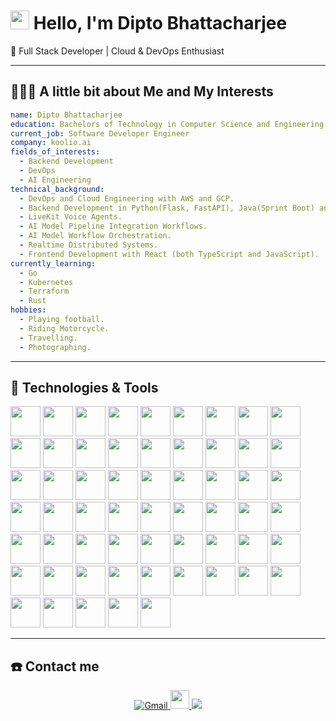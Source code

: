 # <img src="https://raw.githubusercontent.com/iampavangandhi/iampavangandhi/master/gifs/Hi.gif" width="30px"> Hello, I'm Dipto Bhattacharjee
🚀 Full Stack Developer | Cloud & DevOps Enthusiast

---
## 👨🏻‍💻 A little bit about Me and My Interests
```yaml
name: Dipto Bhattacharjee
education: Bachelors of Technology in Computer Science and Engineering
current_job: Software Developer Engineer
company: koolio.ai
fields_of_interests:
  - Backend Development
  - DevOps
  - AI Engineering
technical_background:
  - DevOps and Cloud Engineering with AWS and GCP.
  - Backend Development in Python(Flask, FastAPI), Java(Sprint Boot) and Node.js(Express.js).
  - LiveKit Voice Agents.
  - AI Model Pipeline Integration Workflows.
  - AI Model Workflow Orchestration.
  - Realtime Distributed Systems.
  - Frontend Development with React (both TypeScript and JavaScript).
currently_learning:
  - Go
  - Kubernetes
  - Terraform
  - Rust
hobbies:
  - Playing football.
  - Riding Motorcycle.
  - Travelling.
  - Photographing.
```
---
## 🔧 Technologies & Tools

<img src="https://cdn.jsdelivr.net/gh/devicons/devicon@latest/icons/amazonwebservices/amazonwebservices-original-wordmark.svg" height=48px width=48px />  <img src="https://cdn.jsdelivr.net/gh/devicons/devicon@latest/icons/googlecloud/googlecloud-original.svg" height=48px width=48px />  <img src="https://cdn.jsdelivr.net/gh/devicons/devicon@latest/icons/python/python-original.svg" height=48px width=48px />  <img src="https://cdn.jsdelivr.net/gh/devicons/devicon@latest/icons/django/django-plain.svg" height=48px width=48px />  <img src="https://cdn.jsdelivr.net/gh/devicons/devicon@latest/icons/djangorest/djangorest-original.svg" height=48px width=48px />  <img src="https://cdn.jsdelivr.net/gh/devicons/devicon@latest/icons/flask/flask-original.svg" height=48px width=48px />  <img src="https://cdn.jsdelivr.net/gh/devicons/devicon@latest/icons/fastapi/fastapi-original.svg" height=48px width=48px />  <img src="https://cdn.jsdelivr.net/gh/devicons/devicon@latest/icons/java/java-original.svg" height=48px width=48px />  <img src="https://cdn.jsdelivr.net/gh/devicons/devicon@latest/icons/spring/spring-original.svg" height=48px width=48px />  <img src="https://cdn.jsdelivr.net/gh/devicons/devicon@latest/icons/maven/maven-original.svg" height=48px width=48px />  <img src="https://cdn.jsdelivr.net/gh/devicons/devicon@latest/icons/nodejs/nodejs-original.svg" height=48px width=48px />  <img src="https://cdn.jsdelivr.net/gh/devicons/devicon@latest/icons/express/express-original.svg" height=48px width=48px />  <img src="https://cdn.jsdelivr.net/gh/devicons/devicon@latest/icons/javascript/javascript-original.svg" height=48px width=48px />  <img src="https://cdn.jsdelivr.net/gh/devicons/devicon@latest/icons/typescript/typescript-original.svg" height=48px width=48px />  <img src="https://cdn.jsdelivr.net/gh/devicons/devicon@latest/icons/postgresql/postgresql-original.svg" height=48px width=48px />  <img src="https://cdn.jsdelivr.net/gh/devicons/devicon@latest/icons/mysql/mysql-original.svg" height=48px width=48px />  <img src="https://cdn.jsdelivr.net/gh/devicons/devicon@latest/icons/mariadb/mariadb-original.svg" height=48px width=48px />  <img src="https://cdn.jsdelivr.net/gh/devicons/devicon@latest/icons/dynamodb/dynamodb-original.svg" height=48px width=48px />  <img src="https://cdn.jsdelivr.net/gh/devicons/devicon@latest/icons/sqlite/sqlite-original.svg" height=48px width=48px />  <img src="https://cdn.jsdelivr.net/gh/devicons/devicon@latest/icons/redis/redis-original.svg" height=48px width=48px />  <img src="https://cdn.jsdelivr.net/gh/devicons/devicon@latest/icons/mongodb/mongodb-original.svg" height=48px width=48px />  <img src="https://cdn.jsdelivr.net/gh/devicons/devicon@latest/icons/sqlalchemy/sqlalchemy-original.svg" height=48px width=48px />  <img src="https://cdn.jsdelivr.net/gh/devicons/devicon@latest/icons/sqldeveloper/sqldeveloper-original.svg" height=48px width=48px />  <img src="https://cdn.jsdelivr.net/gh/devicons/devicon@latest/icons/prisma/prisma-original.svg" height=48px width=48px />  <img src="https://cdn.jsdelivr.net/gh/devicons/devicon@latest/icons/docker/docker-original.svg" height=48px width=48px />  <img src="https://cdn.jsdelivr.net/gh/devicons/devicon@latest/icons/git/git-original.svg" height=48px width=48px />  <img src="https://cdn.jsdelivr.net/gh/devicons/devicon@latest/icons/github/github-original.svg" height=48px width=48px />  <img src="https://cdn.jsdelivr.net/gh/devicons/devicon@latest/icons/githubactions/githubactions-original.svg" height=48px width=48px />  <img src="https://cdn.jsdelivr.net/gh/devicons/devicon@latest/icons/nginx/nginx-original.svg" height=48px width=48px />  <img src="https://cdn.jsdelivr.net/gh/devicons/devicon@latest/icons/socketio/socketio-original.svg" height=48px width=48px />  <img src="https://cdn.jsdelivr.net/gh/devicons/devicon@latest/icons/graphql/graphql-plain.svg" height=48px width=48px />  <img src="https://cdn.jsdelivr.net/gh/devicons/devicon@latest/icons/bash/bash-original.svg" height=48px width=48px />  <img src="https://cdn.jsdelivr.net/gh/devicons/devicon@latest/icons/ssh/ssh-original-wordmark.svg" height=48px width=48px />  <img src="https://cdn.jsdelivr.net/gh/devicons/devicon@latest/icons/powershell/powershell-original.svg" height=48px width=48px />  <img src="https://cdn.jsdelivr.net/gh/devicons/devicon@latest/icons/linux/linux-original.svg" height=48px width=48px />  <img src="https://cdn.jsdelivr.net/gh/devicons/devicon@latest/icons/archlinux/archlinux-original.svg" height=48px width=48px />  <img src="https://cdn.jsdelivr.net/gh/devicons/devicon@latest/icons/windows11/windows11-original.svg" height=48px width=48px />  <img src="https://cdn.jsdelivr.net/gh/devicons/devicon@latest/icons/react/react-original.svg" height=48px width=48px />  <img src="https://cdn.jsdelivr.net/gh/devicons/devicon@latest/icons/axios/axios-plain.svg" height=48px width=48px />  <img src="https://cdn.jsdelivr.net/gh/devicons/devicon@latest/icons/redux/redux-original.svg" height=48px width=48px />  <img src="https://cdn.jsdelivr.net/gh/devicons/devicon@latest/icons/tailwindcss/tailwindcss-original-wordmark.svg" height=48px width=48px />  <img src="https://cdn.jsdelivr.net/gh/devicons/devicon@latest/icons/nextjs/nextjs-original.svg" height=48px width=48px />  <img src="https://cdn.jsdelivr.net/gh/devicons/devicon@latest/icons/html5/html5-original.svg" height=48px width=48px />  <img src="https://cdn.jsdelivr.net/gh/devicons/devicon@latest/icons/css3/css3-original.svg" height=48px width=48px />  <img src="https://cdn.jsdelivr.net/gh/devicons/devicon@latest/icons/postman/postman-original.svg" height=48px width=48px />  <img src="https://cdn.jsdelivr.net/gh/devicons/devicon@latest/icons/go/go-original.svg" height=48px width=48px />  <img src="https://cdn.jsdelivr.net/gh/devicons/devicon@latest/icons/terraform/terraform-original.svg" height=48px width=48px />  <img src="https://cdn.jsdelivr.net/gh/devicons/devicon@latest/icons/kubernetes/kubernetes-original.svg" height=48px width=48px />  <img src="https://cdn.jsdelivr.net/gh/devicons/devicon@latest/icons/rust/rust-original.svg" height=48px width=48px />  <img src="https://cdn.jsdelivr.net/gh/devicons/devicon@latest/icons/cplusplus/cplusplus-original.svg" height=48px width=48px />  <img src="https://cdn.jsdelivr.net/gh/devicons/devicon@latest/icons/c/c-original.svg" height=48px width=48px />  <img src="https://cdn.jsdelivr.net/gh/devicons/devicon@latest/icons/kotlin/kotlin-original.svg" height=48px width=48px />  <img src="https://cdn.jsdelivr.net/gh/devicons/devicon@latest/icons/vim/vim-original.svg" height=48px width=48px />  <img src="https://cdn.jsdelivr.net/gh/devicons/devicon@latest/icons/neovim/neovim-original.svg" height=48px width=48px />  <img src="https://cdn.jsdelivr.net/gh/devicons/devicon@latest/icons/pycharm/pycharm-original.svg" height=48px width=48px />  <img src="https://cdn.jsdelivr.net/gh/devicons/devicon@latest/icons/intellij/intellij-original.svg" height=48px width=48px />  <img src="https://cdn.jsdelivr.net/gh/devicons/devicon@latest/icons/eclipse/eclipse-original-wordmark.svg" height=48px width=48px />  <img src="https://cdn.jsdelivr.net/gh/devicons/devicon@latest/icons/vscodium/vscodium-original.svg" height=48px width=48px />  <img src="https://cdn.jsdelivr.net/gh/devicons/devicon@latest/icons/markdown/markdown-original.svg" height=48px width=48px />

---
## ☎️ Contact me 

<p align="center">
  <a href = "mailto:diptobhattacharjee6@gmail.com?subject=From Github Profile">
    <img alt="Gmail" src="https://img.shields.io/badge/Gmail-D14836?style=for-the-badge&logo=gmail&logoColor=white" />
  </a>
  <a href = "https://www.linkedin.com/in/dipto-bhattacharjee-160a10205/">
    <img src="https://cdn.jsdelivr.net/gh/devicons/devicon@latest/icons/linkedin/linkedin-original.svg" width=30px height=30px />
  </a>
  <a href = "https://www.instagram.com/_satirically_yours_/" >
    <img src="https://img.shields.io/badge/instagram%20-%23E4405F.svg?&style=for-the-badge&logo=instagram&logoColor=white"/>
  </a>
</p>
